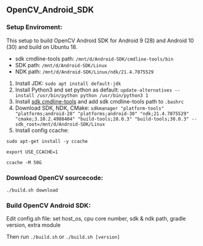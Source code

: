 ## OpenCV_Android_SDK

### Setup Enviroment:

This setup to build OpenCV Android SDK for Android 9 (28) and Android 10 (30) and build on Ubuntu 18.
- sdk cmdline-tools path: `/mnt/d/Android-SDK/cmdline-tools/bin`
- SDK path: `/mnt/d/Android-SDK/Linux`
- NDK path: `/mnt/d/Android-SDK/Linux/ndk/21.4.7075529`

1. Install JDK: `sudo apt install default-jdk`
2. Install Python3 and set python as default: `update-alternatives --install /usr/bin/python python /usr/bin/python3 1`
3. Install [sdk cmdline-tools](https://developer.android.com/studio#command-tools "sdk cmdline-tools") and add sdk cmdline-tools path to `.bashrc`
4. Download SDK, NDK, CMake: `sdkmanager "platform-tools" "platforms;android-28" "platforms;android-30" "ndk;21.4.7075529" "cmake;3.10.2.4988404" "build-tools;28.0.3" "build-tools;30.0.3" --sdk_root=/mnt/d/Android-SDK/Linux`
5. Install config ccache: 

`sudo apt-get install -y ccache`

`export USE_CCACHE=1`

`ccache -M 50G`

### Download OpenCV sourcecode:

`./build.sh download`

### Build OpenCV Android SDK:
Edit config.sh file: set host_os, cpu core number, sdk & ndk path, gradle version, extra module

Then run `./build.sh` or `./build.sh [version]`
